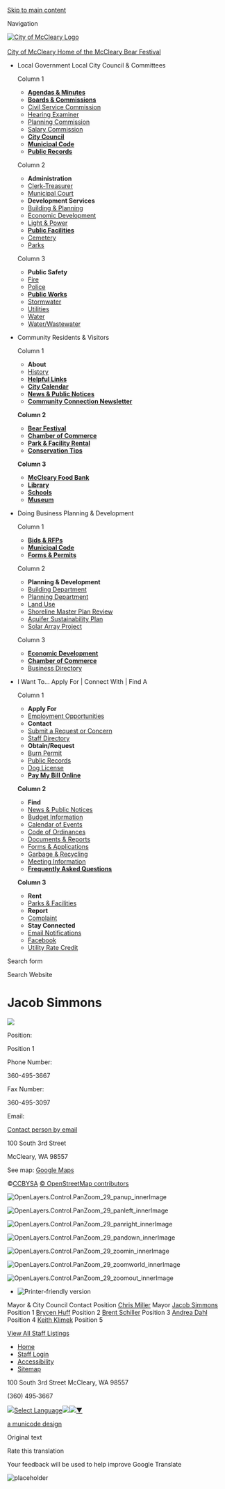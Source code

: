 [Skip to main content](https://www.cityofmccleary.com/directory-listing/jacob-simmons/)

Navigation

[![City of McCleary Logo](https://www.cityofmccleary.com/sites/all/themes/aha_compass/logo.png)  
\
City of McCleary Home of the McCleary Bear Festival](https://www.cityofmccleary.com "City of McCleary Home")

- Local Government Local City Council &amp; Committees
  
  Column 1
  
  - [**Agendas &amp; Minutes**](https://www.cityofmccleary.com/meetings)
  - [**Boards &amp; Commissions**](https://www.cityofmccleary.com/bc)
  - [Civil Service Commission](https://www.cityofmccleary.com/bc-csc)
  - [Hearing Examiner](https://www.cityofmccleary.com/bc-he)
  - [Planning Commission](https://www.cityofmccleary.com/bc-pc)
  - [Salary Commission](https://www.cityofmccleary.com/bc/page/salary-commission)
  - [**City Council**](https://www.cityofmccleary.com/citycouncil)
  - [**Municipal Code**](https://library.municode.com/wa/mccleary/codes/code_of_ordinances)
  - [**Public Records**](https://www.cityofmccleary.com/administration/page/city-public-records-request-form)
  
  Column 2
  
  - **Administration**
  - [Clerk-Treasurer](https://www.cityofmccleary.com/administration/page/clerk-treasurer)
  - [Municipal Court](https://www.cityofmccleary.com/administration/page/mccleary-municipal-court)
  - **Development Services**
  - [Building &amp; Planning](https://www.cityofmccleary.com/buildingplanning)
  - [Economic Development](https://www.cityofmccleary.com/buildingplanning/page/economic-development)
  - [Light &amp; Power](https://www.cityofmccleary.com/lightandpower)
  - [**Public Facilities**](https://www.cityofmccleary.com/parksandcemetery/page/parks-facility-reservations)
  - [Cemetery](https://www.cityofmccleary.com/parksandcemetery)
  - [Parks](https://www.cityofmccleary.com/parksandcemetery)
  
  Column 3
  
  - **Public Safety**
  - [Fire](https://www.cityofmccleary.com/fire)
  - [Police](https://www.cityofmccleary.com/police)
  - [**Public Works**](https://www.cityofmccleary.com/publicworks)
  - [Stormwater](https://www.cityofmccleary.com/publicworks/page/stormwater)
  - [Utilities](https://www.cityofmccleary.com/publicworks/page/utilities)
  - [Water](https://www.cityofmccleary.com/publicworks/page/water)
  - [Water/Wastewater](https://www.cityofmccleary.com/publicworks/page/water-wastewater)
- Community Residents &amp; Visitors
  
  Column 1
  
  - **About**
  - [History](https://www.cityofmccleary.com/community/page/history-city)
  - [**Helpful Links**](https://www.cityofmccleary.com/community/page/helpful-links)
  - [**City Calendar**](https://www.cityofmccleary.com/calendar)
  - [**News &amp; Public Notices**](https://www.cityofmccleary.com/news)
  - [**Community Connection Newsletter**](https://www.cityofmccleary.com/community/page/community-connection-newsletters-0)
  
  **Column 2**
  
  - [**Bear Festival**](https://www.cityofmccleary.com/community/page/bear-festival)
  - [**Chamber of Commerce**](https://www.cityofmccleary.com/community/page/chamber-commerce)
  - [**Park &amp; Facility Rental**](https://www.cityofmccleary.com/parksandcemetery/page/parks-facility-reservations)
  - [**Conservation Tips**](https://www.cityofmccleary.com/community/page/conservation-tips)
  
  **Column 3**
  
  - [**McCleary Food Bank**](https://www.cityofmccleary.com/community/page/mccleary-food-bank)
  - [**Library**](https://www.trl.org/locations/mccleary)
  - [**Schools**](https://mccleary.wednet.edu)
  - [**Museum**](https://mcclearymuseum.org)
- Doing Business Planning &amp; Development
  
  Column 1
  
  - [**Bids &amp; RFPs**](https://www.cityofmccleary.com/rfps)
  - [**Municipal Code**](https://library.municode.com/wa/mccleary/codes/code_of_ordinances)
  - [**Forms &amp; Permits**](https://www.cityofmccleary.com/forms)
  
  Column 2
  
  - **Planning &amp; Development**
  - [Building Department](https://www.cityofmccleary.com/community/page/building-department)
  - [Planning Department](https://www.cityofmccleary.com/buildingplanning/page/planning-department)
  - [Land Use](https://www.cityofmccleary.com/buildingplanning/page/land-use)
  - [Shoreline Master Plan Review](https://www.cityofmccleary.com/buildingplanning/page/shoreline-master-plan-periodic-review)
  - [Aquifer Sustainability Plan](https://www.cityofmccleary.com/buildingplanning/page/wildcat-creek-aquifer-study)
  - [Solar Array Project](https://www.cityofmccleary.com/buildingplanning/page/mccleary-solar-array-project)
  
  Column 3
  
  - [**Economic Development**](https://www.cityofmccleary.com/buildingplanning/page/economic-development)
  - [**Chamber of Commerce**](https://www.cityofmccleary.com/community/page/chamber-commerce)
  - [Business Directory](https://www.cityofmccleary.com/community/page/mccleary-business-directory)
- I Want To... Apply For | Connect With | Find A
  
  Column 1
  
  - **Apply For**
  - [Employment Opportunities](https://www.cityofmccleary.com/jobs)
  - **Contact**
  - [Submit a Request or Concern](https://www.cityofmccleary.com/contact)
  - [Staff Directory](https://www.cityofmccleary.com/directory)
  - **Obtain/Request**
  - [Burn Permit](https://www.cityofmccleary.com/administration/page/burn-permit-application)
  - [Public Records](https://www.cityofmccleary.com/administration/page/city-public-records-request-form)
  - [Dog License](https://www.cityofmccleary.com/administration/page/dog-licensing)
  - [**Pay My Bill Online**](https://www.cityofmccleary.com/publicworks/page/utility-billing)
  
  **Column 2**
  
  - **Find**
  - [News &amp; Public Notices](https://www.cityofmccleary.com/news)
  - [Budget Information](https://www.cityofmccleary.com/administration/page/budget-information)
  - [Calendar of Events](https://www.cityofmccleary.com/calendar)
  - [Code of Ordinances](https://library.municode.com/wa/mccleary/codes/code_of_ordinances)
  - [Documents &amp; Reports](https://www.cityofmccleary.com/documents)
  - [Forms &amp; Applications](https://www.cityofmccleary.com/forms)
  - [Garbage &amp; Recycling](https://www.cityofmccleary.com/publicworks/page/garbage)
  - [Meeting Information](https://www.cityofmccleary.com/meetings)
  - [**Frequently Asked Questions**](https://www.cityofmccleary.com/faqs)
  
  **Column 3**
  
  - **Rent**
  - [Parks &amp; Facilities](https://www.cityofmccleary.com/parksandcemetery/page/parks-facility-reservations)
  - **Report**
  - [Complaint](https://www.cityofmccleary.com/contact)
  - **Stay Connected**
  - [Email Notifications](https://www.cityofmccleary.com/subscribe)
  - [Facebook](https://www.facebook.com/CityofMcCleary)
  - [Utility Rate Credit](https://www.cityofmccleary.com/ru/page/power-utility-rate-credits)

Search form

Search Website

# Jacob Simmons

![](https://www.cityofmccleary.com/sites/default/files/styles/full_node_primary/public/default_images/profile-photo-placeholder.jpg?itok=TDdYwOS2)

Position: 

Position 1

Phone Number: 

360-495-3667

Fax Number: 

360-495-3097

Email: 

[Contact person by email](https://www.cityofmccleary.com/email/node/2390/field_email)

100 South 3rd Street

McCleary, WA 98557

See map: [Google Maps](https://maps.google.com/?q=100%20South%203rd%20Street%2C%20McCleary%2C%20WA%2C%2098557%2C%20us)

©[CCBYSA](https://creativecommons.org/licenses/by-sa/2.0) [© OpenStreetMap contributors](https://www.openstreetmap.org/copyright)

![OpenLayers.Control.PanZoom_29_panup_innerImage](https://www.cityofmccleary.com/sites/all/modules/openlayers/themes/default_dark/img/north-mini.png)

![OpenLayers.Control.PanZoom_29_panleft_innerImage](https://www.cityofmccleary.com/sites/all/modules/openlayers/themes/default_dark/img/west-mini.png)

![OpenLayers.Control.PanZoom_29_panright_innerImage](https://www.cityofmccleary.com/sites/all/modules/openlayers/themes/default_dark/img/east-mini.png)

![OpenLayers.Control.PanZoom_29_pandown_innerImage](https://www.cityofmccleary.com/sites/all/modules/openlayers/themes/default_dark/img/south-mini.png)

![OpenLayers.Control.PanZoom_29_zoomin_innerImage](https://www.cityofmccleary.com/sites/all/modules/openlayers/themes/default_dark/img/zoom-plus-mini.png)

![OpenLayers.Control.PanZoom_29_zoomworld_innerImage](https://www.cityofmccleary.com/sites/all/modules/openlayers/themes/default_dark/img/zoom-world-mini.png)

![OpenLayers.Control.PanZoom_29_zoomout_innerImage](https://www.cityofmccleary.com/sites/all/modules/openlayers/themes/default_dark/img/zoom-minus-mini.png)

- ![Printer-friendly version](https://www.cityofmccleary.com/sites/all/modules/print/icons/print_icon.png "Printer-friendly version")

Mayor &amp; City Council Contact Position [Chris Miller](https://www.cityofmccleary.com/directory-listing/chris-miller) Mayor [Jacob Simmons](https://www.cityofmccleary.com/directory-listing/jacob-simmons) Position 1 [Brycen Huff](https://www.cityofmccleary.com/directory-listing/brycen-huff) Position 2 [Brent Schiller](https://www.cityofmccleary.com/directory-listing/brent-schiller-0) Position 3 [Andrea Dahl](https://www.cityofmccleary.com/directory-listing/andrea-dahl) Position 4 [Keith Klimek](https://www.cityofmccleary.com/directory-listing/keith-klimek) Position 5

[View All Staff Listings](https://www.cityofmccleary.com/directory)

- [Home](https://www.cityofmccleary.com)
- [Staff Login](https://www.cityofmccleary.com/user/login?current=node%2F2390)
- [Accessibility](https://www.cityofmccleary.com/administration/page/website-accessibility)
- [Sitemap](https://www.cityofmccleary.com/sitemap)

100 South 3rd Street McCleary, WA 98557

(360) 495‑3667

![](https://www.google.com/images/cleardot.gif)[Select Language![](https://www.google.com/images/cleardot.gif)​![](https://www.google.com/images/cleardot.gif)▼](https://www.cityofmccleary.com/directory-listing/jacob-simmons)

[a municode design](https://www.municodeweb.com)

Original text

Rate this translation

Your feedback will be used to help improve Google Translate

![placeholder](https://www.cityofmccleary.com/sites/all/themes/aha_compass/logo.png)